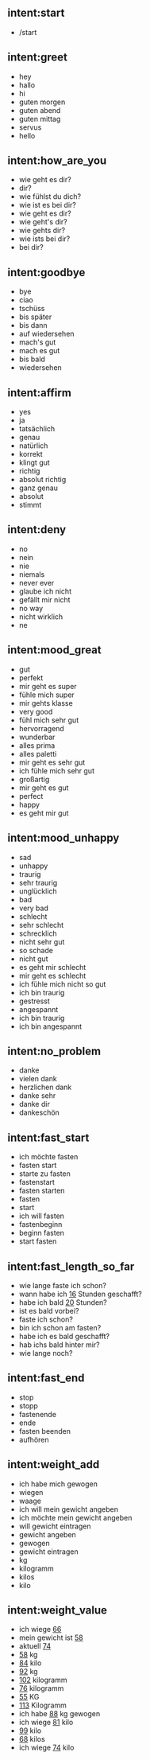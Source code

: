 ## intent:start
- /start

## intent:greet
- hey
- hallo
- hi
- guten morgen
- guten abend
- guten mittag
- servus
- hello

## intent:how_are_you
- wie geht es dir?
- dir?
- wie fühlst du dich?
- wie ist es bei dir?
- wie geht es dir?
- wie geht's dir?
- wie gehts dir?
- wie ists bei dir?
- bei dir?

## intent:goodbye
- bye
- ciao
- tschüss
- bis später
- bis dann
- auf wiedersehen
- mach's gut
- mach es gut
- bis bald
- wiedersehen

## intent:affirm
- yes
- ja
- tatsächlich
- genau
- natürlich
- korrekt
- klingt gut
- richtig
- absolut richtig
- ganz genau
- absolut
- stimmt

## intent:deny
- no
- nein
- nie
- niemals
- never ever
- glaube ich nicht
- gefällt mir nicht
- no way
- nicht wirklich
- ne

## intent:mood_great
- gut
- perfekt
- mir geht es super
- fühle mich super
- mir gehts klasse
- very good
- fühl mich sehr gut
- hervorragend
- wunderbar
- alles prima
- alles paletti
- mir geht es sehr gut
- ich fühle mich sehr gut
- großartig
- mir geht es gut
- perfect
- happy
- es geht mir gut

## intent:mood_unhappy
- sad
- unhappy
- traurig
- sehr traurig
- unglücklich
- bad
- very bad
- schlecht
- sehr schlecht
- schrecklich
- nicht sehr gut
- so schade
- nicht gut
- es geht mir schlecht
- mir geht es schlecht
- ich fühle mich nicht so gut
- ich bin traurig
- gestresst
- angespannt
- ich bin traurig
- ich bin angespannt

## intent:no_problem
- danke
- vielen dank
- herzlichen dank
- danke sehr
- danke dir
- dankeschön

## intent:fast_start
- ich möchte fasten
- fasten start
- starte zu fasten
- fastenstart
- fasten starten
- fasten
- start
- ich will fasten
- fastenbeginn
- beginn fasten
- start fasten

## intent:fast_length_so_far
- wie lange faste ich schon?
- wann habe ich [16](fast_length) Stunden geschafft?
- habe ich bald [20](fast_length) Stunden?
- ist es bald vorbei?
- faste ich schon?
- bin ich schon am fasten?
- habe ich es bald geschafft?
- hab ichs bald hinter mir?
- wie lange noch?

## intent:fast_end
- stop
- stopp
- fastenende
- ende
- fasten beenden
- aufhören

## intent:weight_add
- ich habe mich gewogen
- wiegen
- waage
- ich will mein gewicht angeben
- ich möchte mein gewicht angeben
- will gewicht eintragen
- gewicht angeben
- gewogen
- gewicht eintragen
- kg
- kilogramm
- kilos
- kilo

<!-- health data intents -->
## intent:weight_value
- ich wiege [66](weight_value)
- mein gewicht ist [58](weight_value)
- aktuell [74](weight_value)
- [58](weight_value) kg
- [84](weight_value) kilo
- [92](weight_value) kg
- [102](weight_value) kilogramm
- [76](weight_value) kilogramm
- [55](weight_value) KG
- [113](weight_value) Kilogramm
- ich habe [88](weight_value) kg gewogen
- ich wiege [81](weight_value) kilo
- [99](weight_value) kilo
- [68](weight_value) kilos
- ich wiege [74](weight_value) kilo
